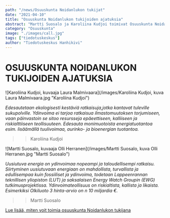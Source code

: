 ```yaml
---
path: "/news/Osuuskunta Noidanlukon tukijat"
date: "2021-04-10"
title: "Osuuskunta Noidanlukon tukijoiden ajatuksia"
abstract: "Martti Suosalo ja Karoliina Kudjoi toimivat Osuuskunta Noidanlukon tukijoina"
category: "Osuuskunta"
image: "./images/call.jpg"
tags: ["tiedotuskeskus"]
author: "Tiedotuskeskus Hanhikivi"
---
```


# OSUUSKUNTA NOIDANLUKON TUKIJOIDEN AJATUKSIA

![Karoliina Kudjoi, kuvaaja Laura Malmivaara](/images/Karoliina Kudjoi, kuva Laura Malmivaara.jpg "Karoliina Kudjoi")


_Edesautetaan ekologisesti kestäviä ratkaisuja,jotka kantavat tuleville sukupolville. Ydinvoima ei tarjoa ratkaisua ilmastomuutoksen torjumiseen, vaan päinvastoin se sitoo resursseja epäeettiseen, kalliiseen ja riskialttiiseen teollisuuteen. Edesauta monimuotoista energiatuotantoa esim. lisäämällä tuulivoimaa, aurinko- ja bioenergian tuotantoa._
>
>> Karoliina Kudjoi

![Martti Suosalo, kuvaaja Olli Herranen](/images/Martti Suosalo, kuva Olli Herranen.jpg "Martti Suosalo")


_Uusiutuva energia on ydinvoimaa nopeampi ja taloudellisempi ratkaisu. Siirtyminen uusiutuvaan energiaan on mahdollista, turvallista ja edullisempaa kuin fossiiliset ja ydinvoima, todetaan Lappeenrannan teknillisen yliopiston (LUT) ja saksalaisen Energy Watch Groupin (EWG) tutkimusprojektissa.
Ydinvoimateollisuus on riskialtista, kallista ja likaista. Esimerkiksi  Olkiluoto 3 hinta-arvio on n 10 miljardia €._ 
>
>> Martti Suosalo


[Lue lisää, miten voit toimia osuuskunta Noidanlukon tukijana](https://hanhikivi.center/docs/support) 
